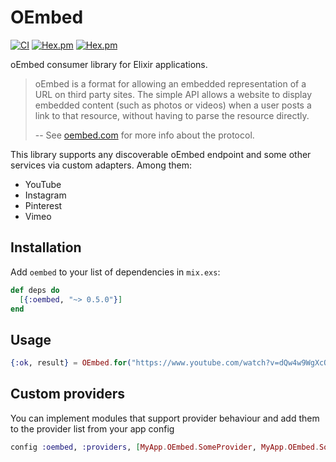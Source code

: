 # OEmbed

[![CI](https://github.com/r8/elixir-oembed/workflows/CI/badge.svg)](https://github.com/r8/elixir-oembed/actions?query=workflow%3ACI)
[![Hex.pm](https://img.shields.io/hexpm/v/oembed.svg?style=flat-square)](https://hex.pm/packages/oembed)
[![Hex.pm](https://img.shields.io/hexpm/dt/oembed.svg?style=flat-square)](https://hex.pm/packages/oembed)

oEmbed consumer library for Elixir applications.

> oEmbed is a format for allowing an embedded representation of a URL on third party sites. The simple API allows a website to display embedded content (such as photos or videos) when a user posts a link to that resource, without having to parse the resource directly.
>
> -- See [oembed.com](http://oembed.com) for more info about the protocol.

This library supports any discoverable oEmbed endpoint and some other services via custom adapters.
Among them:

  - YouTube
  - Instagram
  - Pinterest
  - Vimeo

## Installation

Add `oembed` to your list of dependencies in `mix.exs`:

```elixir
def deps do
  [{:oembed, "~> 0.5.0"}]
end
```

## Usage

```elixir
{:ok, result} = OEmbed.for("https://www.youtube.com/watch?v=dQw4w9WgXcQ")
```

## Custom providers

You can implement modules that support provider behaviour and add them to the provider list from your app config

```elixir
config :oembed, :providers, [MyApp.OEmbed.SomeProvider, MyApp.OEmbed.SomeOtherProvider]
```
